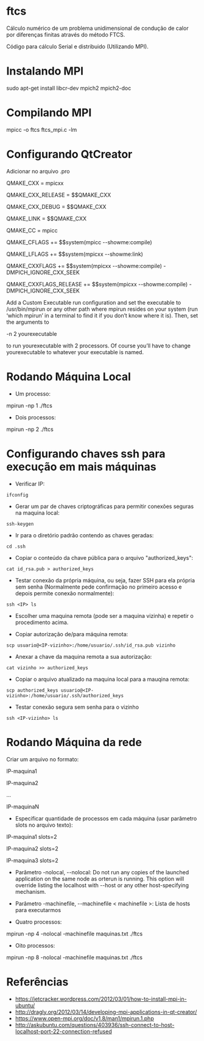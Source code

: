 ftcs
====

Cálculo numérico de um problema unidimensional de condução de calor por diferenças finitas através do método FTCS.

Código para cálculo Serial e distribuido (Utilizando MPI).

Instalando MPI
==========================

sudo apt-get install libcr-dev mpich2 mpich2-doc

Compilando MPI
==========================

mpicc -o ftcs ftcs_mpi.c -lm

Configurando QtCreator
==========================
Adicionar no arquivo .pro

QMAKE_CXX = mpicxx

QMAKE_CXX_RELEASE = $$QMAKE_CXX

QMAKE_CXX_DEBUG = $$QMAKE_CXX

QMAKE_LINK = $$QMAKE_CXX

QMAKE_CC = mpicc
 
QMAKE_CFLAGS += $$system(mpicc --showme:compile)

QMAKE_LFLAGS += $$system(mpicxx --showme:link)

QMAKE_CXXFLAGS += $$system(mpicxx --showme:compile) -DMPICH_IGNORE_CXX_SEEK

QMAKE_CXXFLAGS_RELEASE += $$system(mpicxx --showme:compile) -DMPICH_IGNORE_CXX_SEEK


Add a Custom Executable run configuration and set the executable to /usr/bin/mpirun or any other path where mpirun resides on your system (run ‘which mpirun’ in a terminal to find it if you don’t know where it is). Then, set the arguments to

-n 2 yourexecutable

to run yourexecutable with 2 processors. Of course you’ll have to change yourexecutable to whatever your executable is named.

Rodando Máquina Local
===========================

* Um processo:

mpirun -np 1 ./ftcs

* Dois processos:

mpirun -np 2 ./ftcs

Configurando chaves ssh para execução em mais máquinas
===========================

* Verificar IP:
```shell
ifconfig
```

* Gerar um par de chaves criptográficas para permitir conexões seguras na maquina local:
```shell
ssh-keygen
```

* Ir para o diretório padrão contendo as chaves geradas:
```shell
cd .ssh
```

* Copiar o conteúdo da chave pública para o arquivo "authorized_keys":
```shell
cat id_rsa.pub > authorized_keys
```

* Testar conexão da própria máquina, ou seja, fazer SSH para ela própria sem senha (Normalmente pede confirmação no primeiro acesso e depois permite conexão normalmente):
```shell
ssh <IP> ls
```

* Escolher uma maquina remota (pode ser a maquina vizinha) e repetir o procedimento acima.

* Copiar autorização de/para máquina remota:
```shell
scp usuario@<IP-vizinho>:/home/usuario/.ssh/id_rsa.pub vizinho
```

* Anexar a chave da maquina remota a sua autorização:
```shell
cat vizinho >> authorized_keys
```

*  Copiar o arquivo atualizado na maquina local para a mauqina remota:
```shell
scp authorized_keys usuario@<IP-vizinho>:/home/usuario/.ssh/authorized_keys
```

* Testar conexão segura sem senha para o vizinho
```shell
ssh <IP-vizinho> ls 
```

Rodando Máquina da rede
===========================
Criar um arquivo no formato:

IP-maquina1

IP-maquina2

...

IP-maquinaN


* Especificar quantidade de processos em cada máquina (usar parâmetro slots no arquivo texto):

IP-maquina1 slots=2

IP-maquina2 slots=2

IP-maquina3 slots=2

* Parâmetro -nolocal, --nolocal: Do not run any copies of the launched application on the same node as orterun is running. This option will override listing the localhost with --host or any other host-specifying mechanism.
* Parâmetro -machinefile, --machinefile < machinefile >: Lista de hosts para executarmos

* Quatro processos:

mpirun -np 4 -nolocal -machinefile maquinas.txt ./ftcs

* Oito processos:

mpirun -np 8 -nolocal -machinefile maquinas.txt ./ftcs


Referências
===========================

* https://jetcracker.wordpress.com/2012/03/01/how-to-install-mpi-in-ubuntu/
* http://dragly.org/2012/03/14/developing-mpi-applications-in-qt-creator/ 
* https://www.open-mpi.org/doc/v1.8/man1/mpirun.1.php
* http://askubuntu.com/questions/403936/ssh-connect-to-host-localhost-port-22-connection-refused 